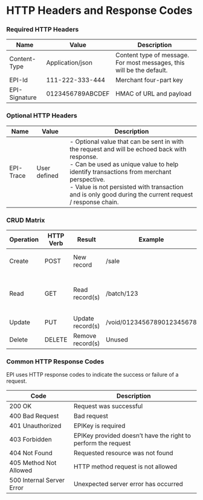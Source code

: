 # HTTP Headers and Response Codes

### Required HTTP Headers

|Name| Value |Description|
|---|---|---|
|Content-Type| Application/json| Content type of message. For most messages, this will be the default.|
|EPI-Id| 111-222-333-444| Merchant four-part key|
|EPI-Signature| 0123456789ABCDEF| HMAC of URL and payload|

### Optional HTTP Headers

|Name| Value |Description|
|---|---|---|
|EPI-Trace| User defined | - Optional value that can be sent in with the request and will be echoed back with response. <br> - Can be used as unique value to help identify transactions from merchant perspective. <br> - Value is not persisted with transaction and is only good during the current request / response chain.|

### CRUD Matrix

|Operation|HTTP Verb| Result| Example| Example Note|
|---|---|---|---|---|
|Create| POST| New record |/sale| Details will be in JSON|
|Read| GET| Read record(s)|/batch/123| Returns back JSON array of records|
|Update| PUT| Update record(s)|/void/0123456789012345678| Updates a record|
|Delete| DELETE| Remove record(s)|Unused| Unused|

### Common HTTP Response Codes
EPI uses HTTP response codes to indicate the success or failure of a request.

|Code| Description|
|---|---|
|200 OK| Request was successful|
|400 Bad Request| Bad request|
|401 Unauthorized| EPIKey is required|
|403 Forbidden| EPIKey provided doesn’t have the right to perform the request|
|404 Not Found| Requested resource was not found|
|405 Method Not Allowed| HTTP method request is not allowed|
|500 Internal Server Error| Unexpected server error has occurred|